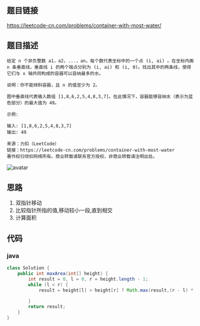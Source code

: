 ## 题目链接

https://leetcode-cn.com/problems/container-with-most-water/

## 题目描述

```
给定 n 个非负整数 a1，a2，...，an，每个数代表坐标中的一个点 (i, ai) 。在坐标内画 n 条垂直线，垂直线 i 的两个端点分别为 (i, ai) 和 (i, 0)。找出其中的两条线，使得它们与 x 轴共同构成的容器可以容纳最多的水。

说明：你不能倾斜容器，且 n 的值至少为 2。

图中垂直线代表输入数组 [1,8,6,2,5,4,8,3,7]。在此情况下，容器能够容纳水（表示为蓝色部分）的最大值为 49。

示例:

输入: [1,8,6,2,5,4,8,3,7]
输出: 49

来源：力扣（LeetCode）
链接：https://leetcode-cn.com/problems/container-with-most-water
著作权归领扣网络所有。商业转载请联系官方授权，非商业转载请注明出处。
```

![avatar](https://aliyun-lc-upload.oss-cn-hangzhou.aliyuncs.com/aliyun-lc-upload/uploads/2018/07/25/question_11.jpg)

## 思路

1. 双指针移动
2. 比较指针所指的值,移动较小一段,直到相交
3. 计算面积

## 代码

### java

```java
class Solution {
    public int maxArea(int[] height) {
        int result = 0, l = 0, r = height.length - 1;
        while (l < r) {
            result = height[l] > height[r] ? Math.max(result,(r - l) * height[r--]) : Math.max(result,(r - l) * height[l++]);
        
        }
        return result;
    }
}
```

